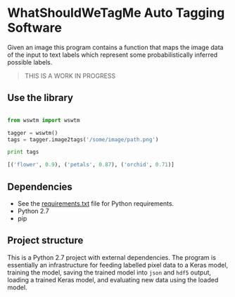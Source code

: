 # WhatShouldWeTagMe Auto Tagging Software

Given an image this program contains a function that maps the image data of the input to text labels which represent some probabilistically inferred possible labels.

> THIS IS A WORK IN PROGRESS

## Use the library

```python

from wswtm import wswtm

tagger = wswtm()
tags = tagger.image2tags('/some/image/path.png')

print tags

[('flower', 0.9), ('petals', 0.87), ('orchid', 0.71)]

```

## Dependencies

- See the [requirements.txt](requirements.txt) file for Python requirements.
- Python 2.7
- pip

## Project structure

This is a Python 2.7 project with external dependencies. The program is essentially an infrastructure for feeding labelled pixel data to a Keras model, training the model, saving the trained model into `json` and `hdf5` output, loading a trained Keras model, and evaluating new data using the loaded model.




